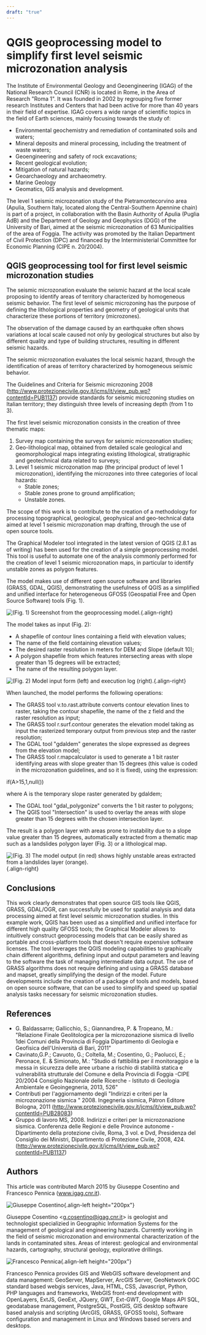 ```yaml
---
draft: "true"
---
```


# QGIS geoprocessing model to simplify first level seismic microzonation analysis

The Institute of Environmental Geology and Geoengineering (IGAG) of the
National Research Council (CNR) is located in Rome, in the Area of
Research \"Roma 1\". It was founded in 2002 by regrouping five former
research Institutes and Centers that had been active for more than 40
years in their field of expertise. IGAG covers a wide range of
scientific topics in the field of Earth sciences, mainly focusing
towards the study of:

-   Environmental geochemistry and remediation of contaminated soils and
    waters;
-   Mineral deposits and mineral processing, including the treatment of
    waste waters;
-   Geoengineering and safety of rock excavations;
-   Recent geological evolution;
-   Mitigation of natural hazards;
-   Geoarchaeology and archaeometry.
-   Marine Geology
-   Geomatics, GIS analysis and development.

The level 1 seismic microzonation study of the Pietramontecorvino area
(Apulia, Southern Italy, located along the Central-Southern Apennine
chain) is part of a project, in collaboration with the Basin Authority
of Apulia (Puglia AdB) and the Department of Geology and Geophysics
(DGG) of the University of Bari, aimed at the seismic microzonation of
63 Municipalities of the area of Foggia. The activity was promoted by
the Italian Department of Civil Protection (DPC) and financed by the
Interministerial Committee for Economic Planning (CIPE n. 20/2004).

## QGIS geoprocessing tool for first level seismic microzonation studies

The seismic microzonation evaluate the seismic hazard at the local scale
proposing to identify areas of territory characterized by homogeneous
seismic behavior. The first level of seismic microzoning has the purpose
of defining the lithological properties and geometry of geological units
that characterize these portions of territory (microzones).

The observation of the damage caused by an earthquake often shows
variations at local scale caused not only by geological structures but
also by different quality and type of building structures, resulting in
different seismic hazards.

The seismic microzonation evaluates the local seismic hazard, through
the identification of areas of territory characterized by homogeneous
seismic behavior.

The Guidelines and Criteria for Seismic microzoning 2008
(<http://www.protezionecivile.gov.it/jcms/it/view_pub.wp?contentId=PUB1137>)
provide standards for seismic microzoning studies on Italian territory;
they distinguish three levels of increasing depth (from 1 to 3).

The first level seismic microzonation consists in the creation of three
thematic maps:

1.  Survey map containing the surveys for seismic microzonation studies;
2.  Geo-lithological map, obtained from detailed scale geological and
    geomorphological maps integrating existing lithological,
    stratigraphic and geotechnical data related to surveys;
3.  Level 1 seismic microzonation map (the principal product of level 1
    microzonation), identifying the microzones into three categories of
    local hazards:
    -   Stable zones;
    -   Stable zones prone to ground amplification;
    -   Unstable zones.

The scope of this work is to contribute to the creation of a methodology
for processing topographical, geological, geophysical and geo-technical
data aimed at level 1 seismic microzonation map drafting, through the
use of open source tools.

The Graphical Modeler tool integrated in the latest version of QGIS
(2.8.1 as of writing) has been used for the creation of a simple
geoprocessing model. This tool is useful to automate one of the analysis
commonly performed for the creation of level 1 seismic microzonation
maps, in particular to identify unstable zones as polygon features.

The model makes use of different open source software and libraries
(GRASS, GDAL, QGIS), demonstrating the usefulness of QGIS as a
simplified and unified interface for heterogeneous GFOSS (Geospatial
Free and Open Source Software) tools (Fig. 1).

![(Fig. 1) Screenshot from the geoprocessing
model.](./images/italy_igag1.png){.align-right}

The model takes as input (Fig. 2):

-   A shapefile of contour lines containing a field with elevation
    values;
-   The name of the field containing elevation values;
-   The desired raster resolution in meters for DEM and Slope (default
    10);
-   A polygon shapefile from which features intersecting areas with
    slope greater than 15 degrees will be extracted;
-   The name of the resulting polygon layer.

![(Fig. 2) Model input form (left) and execution log
(right).](./images/italy_igag2.png){.align-right}

When launched, the model performs the following operations:

-   The GRASS tool v.to.rast.attribute converts contour elevation lines
    to raster, taking the contour shapefile, the name of the z field and
    the raster resolution as input;
-   The GRASS tool r.surf.contour generates the elevation model taking
    as input the rasterized temporary output from previous step and the
    raster resolution;
-   The GDAL tool "gdaldem" generates the slope expressed as degrees
    from the elevation model;
-   The GRASS tool r.mapcalculator is used to generate a 1 bit raster
    identifying areas with slope greater than 15 degrees (this value is
    coded in the microzonation guidelines, and so it is fixed), using
    the expression:

if(A\>15,1,null())

where A is the temporary slope raster generated by gdaldem;

-   The GDAL tool "gdal_polygonize" converts the 1 bit raster to
    polygons;
-   The QGIS tool "Intersection" is used to overlay the areas with slope
    greater than 15 degrees with the chosen intersection layer.

The result is a polygon layer with areas prone to instability due to a
slope value greater than 15 degrees, automatically extracted from a
thematic map such as a landslides polygon layer (Fig. 3) or a
lithological map.

![(Fig. 3) The model output (in red) shows highly unstable areas
extracted from a landslides layer
(orange).](./images/italy_igag3.png){.align-right}

## Conclusions

This work clearly demonstrates that open source GIS tools like QGIS,
GRASS, GDAL/OGR, can successfully be used for spatial analysis and data
processing aimed at first level seismic microzonation studies. In this
example work, QGIS has been used as a simplified and unified interface
for different high quality GFOSS tools; the Graphical Modeler allows to
intuitively construct geoprocessing models that can be easily shared as
portable and cross-platform tools that doesn\'t require expensive
software licenses. The tool leverages the QGIS modeling capabilities to
graphically chain different algorithms, defining input and output
parameters and leaving to the software the task of managing intermediate
data output. The use of GRASS algorithms does not require defining and
using a GRASS database and mapset, greatly simplifying the design of the
model. Future developments include the creation of a package of tools
and models, based on open source software, that can be used to simplify
and speed up spatial analysis tasks necessary for seismic microzonation
studies.

## References

-   G. Baldassarre; Gallicchio, S.; Giannandrea, P. & Tropeano, M.:
    \"Relazione Finale Geolitologica per la microzonazione sismica di
    livello 1dei Comuni della Provincia di Foggia Dipartimento di
    Geologia e Geofisica dell\'Università di Bari, 2011\"
-   Cavinato,G.P.; Cavuoto, G.; Coltella, M.; Cosentino, G.; Paolucci,
    E.; Peronace, E. & Simionato, M.: \"Studio di fattibilità per il
    monitoraggio e la messa in sicurezza delle aree urbane a rischio di
    stabilità statica e vulnerabilità strutturale del Comune e della
    Provincia di Foggia -CIPE 20/2004 Consiglio Nazionale delle
    Ricerche - Istituto di Geologia Ambientale e Geoingegneria, 2013,
    526\"
-   Contributi per l\'aggiornamento degli \"Indirizzi e criteri per la
    microzonazione sismica \" 2008. Ingegneria sismica, Pàtron Editore
    Bologna, 2011
    (<http://www.protezionecivile.gov.it/jcms/it/view_pub.wp?contentId=PUB28083>)
-   Gruppo di lavoro MS, 2008. Indirizzi e criteri per la microzonazione
    sismica. Conferenza delle Regioni e delle Province autonome -
    Dipartimento della protezione civile, Roma, 3 vol. e Dvd, Presidenza
    del Consiglio dei Ministri, Dipartimento di Protezione Civile,
    2008, 424.
    (<http://www.protezionecivile.gov.it/jcms/it/view_pub.wp?contentId=PUB1137>)

## Authors

This article was contributed March 2015 by Giuseppe Cosentino and
Francesco Pennica (www.igag.cnr.it).

![Giuseppe Cosentino](./images/guiseppe_cosentino.png){.align-left
height="200px"}

Giuseppe Cosentino \<<g.cosentino@igag.cnr.it>\> is geologist and
technologist specializied in Geographic Information Systems for the
management of geological and engineering hazards. Currently working in
the field of seismic microzonation and environmental characterization of
the lands in contaminated sites. Areas of interest: geological and
environmental hazards, cartography, structural geology, explorative
drillings.

![Francesco Pennica](./images/francesco_pennica.png){.align-left
height="200px"}

Francesco Pennica provides GIS and WebGIS software development and data
management: GeoServer, MapServer, ArcGIS Server, GeoNetwork OGC standard
based webgis services, Java, HTML, CSS, Javascript, Python, PHP
languages and frameworks, WebGIS front-end development with OpenLayers,
ExtJS, GeoExt, JQuery, GWT, Ext-GWT, Google Maps API SQL, geodatabase
management, PostgreSQL, PostGIS, GIS desktop software based analysis and
scripting (ArcGIS, GRASS, GFOSS tools), Software configuration and
management in Linux and Windows based servers and desktops.
